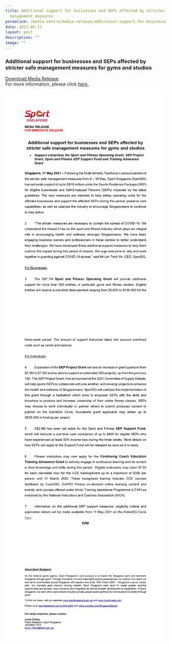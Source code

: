 ```yaml
---
title: Additional support for businesses and SEPs affected by stricter safe
  management measures
permalink: /media-centre/media-release/additional-support-for-businesses-and-seps-affected-by-stricter-safe/
date: 2021-05-11
layout: post
description: ""
image: ""
---
```


### **Additional support for businesses and SEPs affected by stricter safe management measures for gyms and studios**

[Download Media Release](/files/Media%20Centre/Media%20Release/2021/May/newMedia%20ReleaseAdditional%20support%20for%20businesses%20SEPs%20affected%20by%20stricter%20safe%20management.pdf)
<br>For more information, please click [here.](https://go.gov.sg/srp2020)

![](/images/Media%20Centre/Media%20Release/2021/May/new1Media%20ReleaseAdditional%20support%20for%20businesses%20SEPs%20affected%20by%20stricter%20safe%20management.jpeg)
![](/images/Media%20Centre/Media%20Release/2021/May/new2Media%20ReleaseAdditional%20support%20for%20businesses%20SEPs%20affected%20by%20stricter%20safe%20management.jpeg)
![](/images/Media%20Centre/Media%20Release/2021/May/new3MediaReleaseAdditionalsupportforbusinessesSEPsaffectedbystrictersafemanagementmeasuresCLEAR.jpeg)